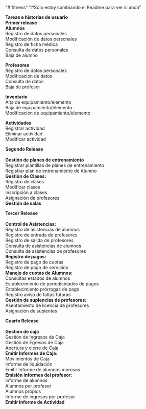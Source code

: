 "# fitness" 
"#Sólo estoy cambiando el Readme para ver si anda"

<b>Tareas e historias de usuario</b></br>
<b>Primer release</b></br>
<b>Alumnos</b></br>
Registro de datos personales</br>
Modificación de datos personales</br>
Registro de ficha médica</br>
Consulta de datos personales</br>
Baja de alumno</br>

<b>Profesores</b></br>
Registro de datos personales</br>
Modificación de datos</br>
Consulta de datos</br>
Baja de profesor</br>

<b>Inventario</b></br>
Alta de equipamiento/elemento</br>
Baja de equipamiento/elemento</br>
Modificación de equipamiento/elemento</br>

<b>Actividades</b></br>
Registrar actividad</br>
Eliminar actividad</br>
Modificar actividad</br>

<b>Segundo Release</b></br>
</br>
<b>Gestión de planes de entrenamiento</b></br>
Registrar plantillas de planes de entrenamiento</br>
Registrar plan de entrenamiento de Alumno</br>
<b>Gestión de Clases:</b></br>
Registro de clases</br>
Modificar clases</br>
Inscripción a clases</br>
Asignación de profesores</br>
<b>Gestión de salas</b></br>

<b>Tercer Release</b></br>
</br>
<b>Control de Asistencias:</b></br>
Registro de asistencias de alumnos</br>
Registro de entrada de profesores</br>
Registro de salida de profesores</br>
Consulta de asistencias de alumnos</br>
Consulta de asistencias de profesores</br>
<b>Registro de pagos:</b></br>
Registro de pago de cuotas</br>
Registro de pago de servicios</br>
<b>Manejo de cuotas de Alumnos:</b></br>
Consultas estados de alumnos</br>
Establecimiento de periodicidades de pagos</br>
Establecimiento prórrogas de pago</br>
Registro aviso de faltas futuras</br>
<b>Gestión de suplencias de profesores:</b></br>
Asentamiento de licencia de profesores</br>
Asignación de suplentes</br>

<b>Cuarto Release</b></br>
</br>
<b>Gestión de caja</b></br>
Gestión de Ingresos de Caja</br>
Gestión de Egresos de Caja</br>
Apertura y cierre de Caja</br>
<b>Emitir Informes de Caja:</b></br>
Movimientos de Caja</br>
Informe de liquidación </br>
Emitir Informe de alumnos morosos</br>
<b>Emisión informes del profesor:</b></br>
Informe de alumnos</br>
Alumnos por profesor</br>
Alumnos propios</br>
Informe de ingresos por profesor</br>
<b>Emitir informe de Actividad</b>
